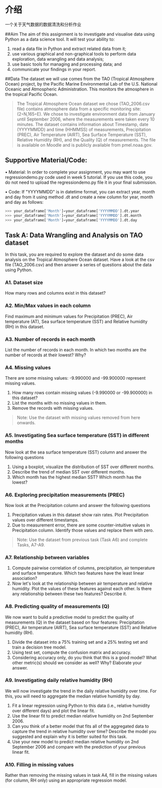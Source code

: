 # 介绍

一个关于天气数据的数据清洗和分析作业

##Aim 
The aim of this assignment is to investigate and visualise data using Python as a data science tool. It will test your ability to: 
1. read a data file in Python and extract related data from it; 
2. use various graphical and non-graphical tools to perform data exploration, data wrangling and data analysis; 
3. use basic tools for managing and processing data; and 
4. communicate your findings in your report. 

##Data 
The dataset we will use comes from the TAO (Tropical Atmosphere Ocean) project, by the Pacific Marine Environmental Lab of the U.S. National Oceanic and Atmospheric Administration. This monitors the atmosphere in the tropical Pacific Ocean. 
> The Tropical Atmosphere Ocean dataset we chose (TAO_2006.csv file) contains atmosphere data from a specific monitoring site: (2◦N,165◦E). 
> We chose to investigate environment data from January until September 2006, where the measurements were taken every 10 minutes. 
> The dataset contains information about Timestamp, date (YYYYMMDD) and time (HHMMSS) of measurements, Precipitation (PREC), Air Temperature (AIRT), Sea Surface Temperature (SST), Relative Humidity (RH), and the Quality (Q) of measurements. 
> The file is available on Moodle and is publicly available from pmel.noaa.gov. 


## Supportive Material/Code: 
• Material: In order to complete your assignment, you may want to use regressiondemo.py code used in week 5 tutorial. If you use this code, you do not need to upload the regressiondemo.py file it in your final submission. 

• Code: If "YYYYMMDD" is in datetime format, you can extract year, month and day from it using method .dt and create a new column for year, month and day as follows: 

~~~python
>>> your_dataframe['Month']=your_dataframe['YYYYMMDD'].dt.year
>>> your_dataframe['Month']=your_dataframe['YYYYMMDD'].dt.month 
>>> your_dataframe['Month']=your_dataframe['YYYYMMDD'].dt.day 
~~~

## Task A: Data Wrangling and Analysis on TAO dataset 
In this task, you are required to explore the dataset and do some data analysis on the Tropical Atmosphere Ocean dataset. Have a look at the csv file (TAO_2006.csv) and then answer a series of questions about the data using Python. 
### A1. Dataset size 
How many rows and columns exist in this dataset? 
### A2. Min/Max values in each column 
Find maximum and minimum values for Precipitation (PREC), Air temperature (AT), Sea surface temperature (SST) and Relative humidity (RH) in this dataset. 
### A3. Number of records in each month 
List the number of records in each month. In which two months are the number of records at their lowest? Why? 
### A4. Missing values 
There are some missing values: -9.990000 and -99.900000 represent missing values. 
1. How many rows contain missing values (-9.990000 or -99.900000) in this dataset? 
2. List the months with no missing values in them. 
3. Remove the records with missing values. 

> Note: Use the dataset with missing values removed from here onwards. 
### A5. Investigating Sea surface temperature (SST) in different months 
Now look at the sea surface temperature (SST) column and answer the following questions 
1. Using a boxplot, visualize the distribution of SST over different months. 
2. Describe the trend of median SST over different months. 
3. Which month has the highest median SST? Which month has the lowest? 

### A6. Exploring precipitation measurements (PREC) 
Now look at the Precipitation column and answer the following questions 
1. Precipitation values in this dataset show rain rates. Plot Precipitation values over different timestamps. 
2. Due to measurement error, there are some counter-intuitive values in Precipitation column. Identify those values and replace them with zero. 

> Note: Use the dataset from previous task (Task A6) and complete Tasks, A7-A9. 
### A7. Relationship between variables 
1. Compute pairwise correlation of columns, precipitation, air temperature and surface temperature. Which two features have the least linear association? 
2. Now let's look at the relationship between air temperature and relative humidity. Plot the values of these features against each other. Is there any relationship between these two features? Describe it. 

### A8. Predicting quality of measurements (Q) 
We now want to build a predictive model to predict the quality of measurements (Q) in the dataset based on four features: Precipitation (PREC), Air temperature (AIRT), Sea surface temperature (SST) and Relative humidity (RH). 
1. Divide the dataset into a 75% training set and a 25% testing set and train a decision tree model. 
2. Using test set, compute the confusion matrix and accuracy. 
3. Considering accuracy only, do you think that this is a good model? What other metric(s) should we consider as well? Why? Elaborate your answer. 

### A9. Investigating daily relative humidity (RH) 
We will now investigate the trend in the daily relative humidity over time. For this, you will need to aggregate the median relative humidity by day. 
1. Fit a linear regression using Python to this data (i.e., relative humidity over different days) and plot the linear fit. 
2. Use the linear fit to predict median relative humidity on 2nd September 2006. 
3. Can you think of a better model that fits all of the aggregated data to capture the trend in relative humidity over time? Describe the model you suggested and explain why it is better suited for this task. 
4. Use your new model to predict median relative humidity on 2nd September 2006 and compare with the prediction of your previous linear fit. 

### A10. Filling in missing values 
Rather than removing the missing values in task A4, fill in the missing values (for column, RH only) using an appropriate regression model. 